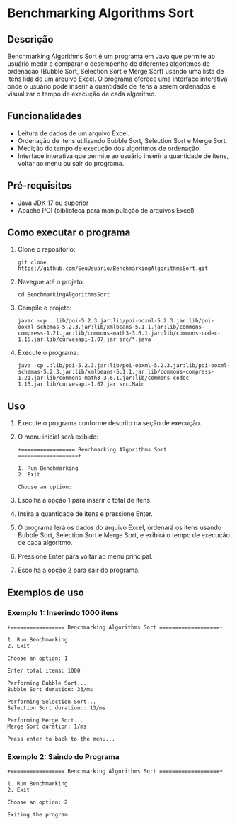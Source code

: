 # Benchmarking Algorithms Sort

## Descrição
Benchmarking Algorithms Sort é um programa em Java que permite ao usuário medir e
comparar o desempenho de diferentes algoritmos de ordenação (Bubble Sort, Selection Sort e Merge Sort)
usando uma lista de itens lida de um arquivo Excel. O programa oferece uma interface
interativa onde o usuário pode inserir a quantidade de itens a serem ordenados e
visualizar o tempo de execução de cada algoritmo.

## Funcionalidades

- Leitura de dados de um arquivo Excel.
- Ordenação de itens utilizando Bubble Sort, Selection Sort e Merge Sort.
- Medição do tempo de execução dos algoritmos de ordenação.
- Interface interativa que permite ao usuário inserir a quantidade de itens, voltar ao menu ou sair do programa.

## Pré-requisitos

- Java JDK 17 ou superior
- Apache POI (biblioteca para manipulação de arquivos Excel)

## Como executar o programa

1. Clone o repositório:
    ```
    git clone https://github.com/SeuUsuario/BenchmarkingAlgorithmsSort.git
    ```

2. Navegue até o projeto:
    ```
    cd BenchmarkingAlgorithmsSort
    ```
   
3. Compile o projeto:
    ```
    javac -cp .:lib/poi-5.2.3.jar:lib/poi-ooxml-5.2.3.jar:lib/poi-ooxml-schemas-5.2.3.jar:lib/xmlbeans-5.1.1.jar:lib/commons-compress-1.21.jar:lib/commons-math3-3.6.1.jar:lib/commons-codec-1.15.jar:lib/curvesapi-1.07.jar src/*.java
    ```

4. Execute o programa:
    ```
    java -cp .:lib/poi-5.2.3.jar:lib/poi-ooxml-5.2.3.jar:lib/poi-ooxml-schemas-5.2.3.jar:lib/xmlbeans-5.1.1.jar:lib/commons-compress-1.21.jar:lib/commons-math3-3.6.1.jar:lib/commons-codec-1.15.jar:lib/curvesapi-1.07.jar src.Main
    ```

## Uso

1. Execute o programa conforme descrito na seção de execução.
2. O menu inicial será exibido:
    ```
   +================= Benchmarking Algorithms Sort ===================+

   1. Run Benchmarking
   2. Exit

   Choose an option:
    ```

3. Escolha a opção 1 para inserir o total de itens.
4. Insira a quantidade de itens e pressione Enter.
5. O programa lerá os dados do arquivo Excel, ordenará os itens usando Bubble Sort, Selection Sort e Merge Sort, e exibirá o tempo de execução de cada algoritmo.
6. Pressione Enter para voltar ao menu principal.
7. Escolha a opção 2 para sair do programa.

## Exemplos de uso

### Exemplo 1: Inserindo 1000 itens

    +================= Benchmarking Algorithms Sort ===================+
    
    1. Run Benchmarking
    2. Exit
    
    Choose an option: 1
    
    Enter total items: 1000
    
    Performing Bubble Sort...
    Bubble Sort duration: 33/ms

    Performing Selection Sort...
    Selection Sort duration:: 13/ms
    
    Performing Merge Sort...
    Merge Sort duration: 1/ms
    
    Press enter to back to the menu...

### Exemplo 2: Saindo do Programa

    +================= Benchmarking Algorithms Sort ===================+
    
    1. Run Benchmarking
    2. Exit
    
    Choose an option: 2
    
    Exiting the program.

